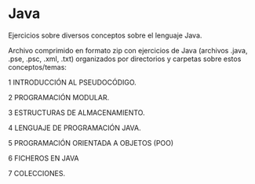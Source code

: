 # Java
Ejercicios sobre diversos conceptos sobre el lenguaje Java.

Archivo comprimido en formato zip con ejercicios de Java (archivos .java, .pse, .psc, .xml, .txt) organizados por directorios y carpetas sobre estos conceptos/temas:


1 INTRODUCCIÓN AL PSEUDOCÓDIGO.

2 PROGRAMACIÓN MODULAR.

3 ESTRUCTURAS DE ALMACENAMIENTO.

4 LENGUAJE DE PROGRAMACIÓN JAVA.

5 PROGRAMACIÓN ORIENTADA A OBJETOS (POO)

6 FICHEROS EN JAVA

7 COLECCIONES.
